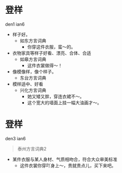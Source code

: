 # 登样
den1 ian6
+ 样子好。
  * 如东方言词典
    - 你穿这件衣服，蛮～的。
+ 衣物家具等样子好看、漂亮、合体、合适
  * 如皋方言词典
    - 这件衣裳做得～！
+ 像模像样，像个样子。
  * 东台方言词典
+ 模样适中、好看
  * 兴化方言词典
    - 她又矮又胖，穿连衣裙不～。
    - 这个宽大的墙面上挂一幅大油画才～。


# 登样
den3 ian6
> 泰州方言词典2
- 某件衣服与某人身材、气质相吻合，符合大众审美标准
  - 这件衣裳你穿吖身上～，贵就贵点儿，买下来吧。